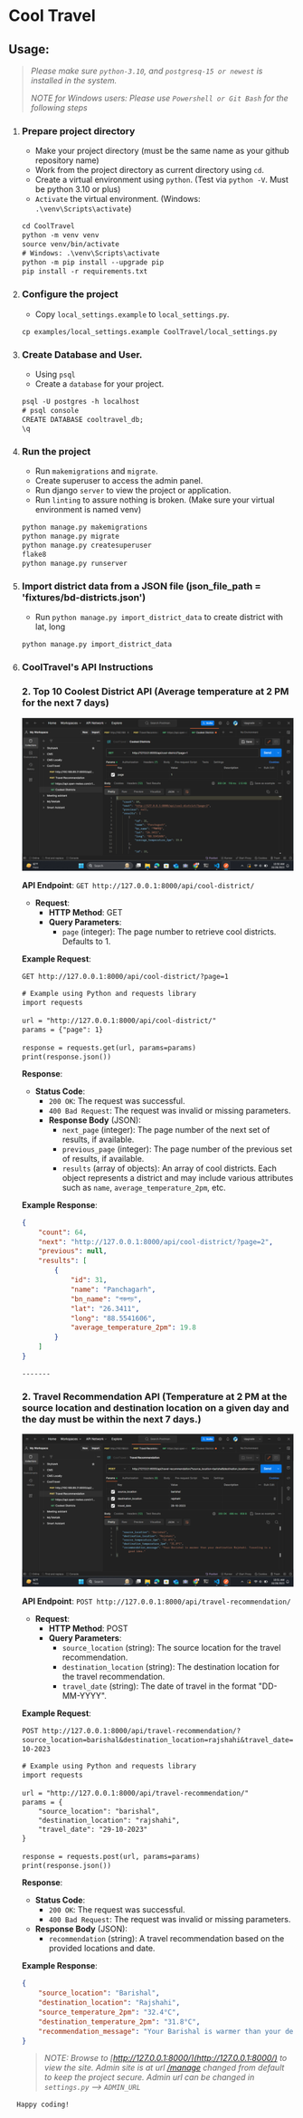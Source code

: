 # Cool Travel
## __Usage:__
>
> _Please make sure `python-3.10`, and `postgresq-15 or newest` is installed in the system._
>
> _NOTE for Windows users: Please use `Powershell or Git Bash` for the following steps_

1. ### Prepare project directory
    - Make your project directory (must be the same name as your github repository name)
    - Work from the project directory as current directory using `cd`.
    - Create a virtual environment using `python`. (Test via `python -V`. Must be python 3.10 or plus)
    - `Activate` the virtual environment. (Windows: `.\venv\Scripts\activate`)
    ```shell script
    cd CoolTravel
    python -m venv venv
    source venv/bin/activate
    # Windows: .\venv\Scripts\activate
    python -m pip install --upgrade pip
    pip install -r requirements.txt
    ```
2. ### Configure the project
    - Copy `local_settings.example` to `local_settings.py`.
    ```shell script
    cp examples/local_settings.example CoolTravel/local_settings.py
    ```

3. ### Create Database and User.
    - Using `psql`
    - Create a `database` for your project.
    ```shell script
    psql -U postgres -h localhost
    # psql console 
    CREATE DATABASE cooltravel_db;
    \q
    ```

4. ### Run the project
    - Run `makemigrations` and `migrate`.
    - Create superuser to access the admin panel.
    - Run django `server` to view the project or application.
    - Run `linting` to assure nothing is broken. (Make sure your virtual environment is named venv)
    ```shell script
    python manage.py makemigrations
    python manage.py migrate
    python manage.py createsuperuser
    flake8
    python manage.py runserver
    ```
5. ### Import district data from a JSON file (json_file_path = 'fixtures/bd-districts.json')
    - Run `python manage.py import_district_data` to create district with lat, long
    ```shell script
    python manage.py import_district_data
    ```

6. ### CoolTravel's API Instructions
    ### 2. Top 10 Coolest District API (Average temperature at 2 PM for the next 7 days)
    ![GitHub Logo](https://github.com/rajibconf/CoolTravel/blob/main/staticfiles/images/coolest_district.png)

    **API Endpoint**: `GET http://127.0.0.1:8000/api/cool-district/`
    - **Request**:
        - **HTTP Method**: GET
        - **Query Parameters**:
            - `page` (integer): The page number to retrieve cool districts. Defaults to 1.
    
    **Example Request**:
    ```http
    GET http://127.0.0.1:8000/api/cool-district/?page=1
    ```
    ```shell script
    # Example using Python and requests library
    import requests

    url = "http://127.0.0.1:8000/api/cool-district/"
    params = {"page": 1}

    response = requests.get(url, params=params)
    print(response.json())
    ```
    **Response**:
    - **Status Code**:
        - `200 OK`: The request was successful.
        - `400 Bad Request`: The request was invalid or missing parameters.
        - **Response Body** (JSON):
            - `next_page` (integer): The page number of the next set of results, if available.
            - `previous_page` (integer): The page number of the previous set of results, if available.
            - `results` (array of objects): An array of cool districts. Each object represents a district and may include various attributes such as `name`, `average_temperature_2pm`, etc.
    
    **Example Response**:
    ```json
    {
        "count": 64,
        "next": "http://127.0.0.1:8000/api/cool-district/?page=2",
        "previous": null,
        "results": [
            {
                "id": 31,
                "name": "Panchagarh",
                "bn_name": "পঞ্চগড়",
                "lat": "26.3411",
                "long": "88.5541606",
                "average_temperature_2pm": 19.8
            }
        ]
    }
    ```

    ```shell script
    -------
    ```
    
    ### 2. Travel Recommendation API (Temperature at 2 PM at the source location and destination location on a given day and the day must be within the next 7 days.)
    
    ![GitHub Logo](https://github.com/rajibconf/CoolTravel/blob/main/staticfiles/images/travel_recommendation.png)

    **API Endpoint**: `POST http://127.0.0.1:8000/api/travel-recommendation/`
    - **Request**:
        - **HTTP Method**: POST
        - **Query Parameters**:
            - `source_location` (string): The source location for the travel recommendation.
            - `destination_location` (string): The destination location for the travel recommendation.
            - `travel_date` (string): The date of travel in the format "DD-MM-YYYY".

    **Example Request**:
    ```http
    POST http://127.0.0.1:8000/api/travel-recommendation/?source_location=barishal&destination_location=rajshahi&travel_date=29-10-2023
    ```

    ```shell script
    # Example using Python and requests library
    import requests

    url = "http://127.0.0.1:8000/api/travel-recommendation/"
    params = {
        "source_location": "barishal",
        "destination_location": "rajshahi",
        "travel_date": "29-10-2023"
    }

    response = requests.post(url, params=params)
    print(response.json())
    ```
    **Response**:
    - **Status Code**:
        - `200 OK`: The request was successful.
        - `400 Bad Request`: The request was invalid or missing parameters.
    - **Response Body** (JSON):
        - `recommendation` (string): A travel recommendation based on the provided locations and date.

    **Example Response**:
    ```json
    {
        "source_location": "Barishal",
        "destination_location": "Rajshahi",
        "source_temperature_2pm": "32.4°C",
        "destination_temperature_2pm": "31.8°C",
        "recommendation_message": "Your Barishal is warmer than your destination Rajshahi. Traveling is a good idea."
    }
    ```

   > _NOTE: Browse to [http://127.0.0.1:8000/](http://127.0.0.1:8000/) to view the site. Admin site is at url [/manage](http://127.0.0.1:8000/manage) changed from default to keep the project secure. Admin url can be changed in `settings.py` --> `ADMIN_URL`_
 
```
  Happy coding!
```
